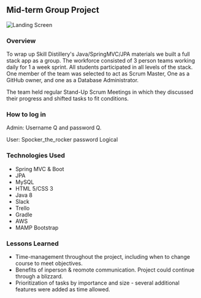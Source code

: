 ## Mid-term Group Project
![Landing Screen](https://i.imgur.com/jIyjmKZ.png)

### Overview
To wrap up Skill Distillery's Java/SpringMVC/JPA materials we built a full stack app as a group. The workforce consisted of 3 person teams working daily for 1 a week sprint. All students participated in all levels of the stack. 
One member of the team was selected to act as Scrum Master, One as a GitHub owner, and one as a Database Administrator.

The team held regular Stand-Up Scrum Meetings in which they discussed their progress and shifted tasks to fit conditions.

### How to log in
Admin: Username Q and password Q.

User: Spocker_the_rocker password Logical

### Technologies Used

* Spring MVC & Boot
* JPA
* MySQL
* HTML 5/CSS 3
* Java 8 
* Slack
* Trello
* Gradle
* AWS
* MAMP
Bootstrap

### Lessons Learned
* Time-management throughout the project, including when to change course to meet objectives.
* Benefits of inperson & reomote communication. Project could continue through a blizzard.
* Prioritization of tasks by importance and size - several additional features were added as time allowed. 

